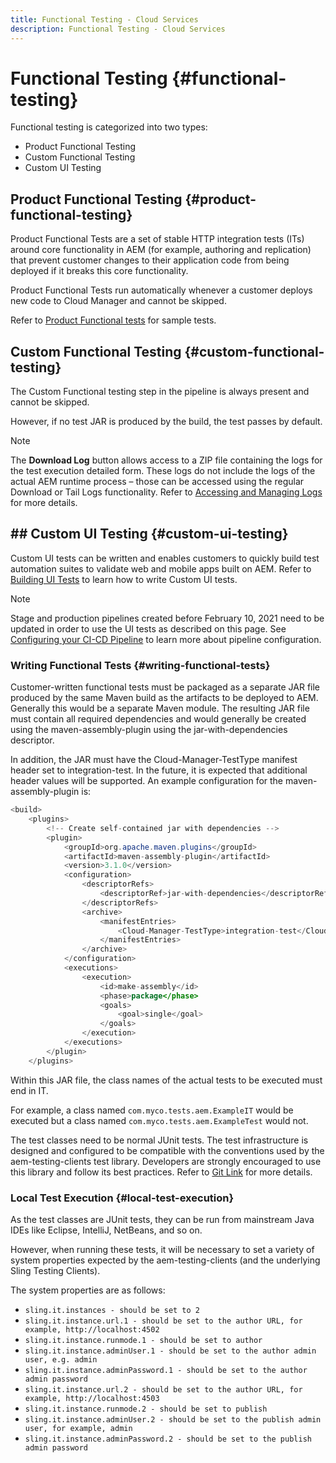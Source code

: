 ```yaml
---
title: Functional Testing - Cloud Services
description: Functional Testing - Cloud Services
---
```


# Functional Testing {#functional-testing}

Functional testing is categorized into two types:

* Product Functional Testing
* Custom Functional Testing
* Custom UI Testing

## Product Functional Testing {#product-functional-testing}

Product Functional Tests are a set of stable HTTP integration tests (ITs) around core functionality in AEM (for example, authoring and replication) that prevent customer changes to their application code from being deployed if it breaks this core functionality.

Product Functional Tests run automatically whenever a customer deploys new code to Cloud Manager and cannot be skipped.

Refer to [Product Functional tests](https://github.com/adobe/aem-test-samples/tree/aem-cloud/smoke) for sample tests.

## Custom Functional Testing {#custom-functional-testing}

The Custom Functional testing step in the pipeline is always present and cannot be skipped. 

However, if no test JAR is produced by the build, the test passes by default. 

>[!NOTE]
>The **Download Log** button allows access to a ZIP file containing the logs for the test execution detailed form. These logs do not include the logs of the actual AEM runtime process – those can be accessed using the regular Download or Tail Logs functionality. Refer to [Accessing and Managing Logs](/help/implementing/cloud-manager/manage-logs.md) for more details.

## ## Custom UI Testing {#custom-ui-testing}

Custom UI tests can be written and enables customers to quickly build test automation suites to validate web and mobile apps built on AEM. Refer to [Building UI Tests](https://experienceleague.adobe.com/docs/experience-manager-cloud-service/implementing/using-cloud-manager/test-results/ui-testing.html#building-ui-tests) to learn how to write Custom UI tests.

   >[!NOTE]
   >Stage and production pipelines created before February 10, 2021 need to be updated in order to use the UI tests as described on this page. See [Configuring your CI-CD Pipeline](/help/implementing/cloud-manager/configure-pipeline.md) to learn more about pipeline configuration.


### Writing Functional Tests {#writing-functional-tests}

Customer-written functional tests must be packaged as a separate JAR file produced by the same Maven build as the artifacts to be deployed to AEM. Generally this would be a separate Maven module. The resulting JAR file must contain all required dependencies and would generally be created using the maven-assembly-plugin using the jar-with-dependencies descriptor. 

In addition, the JAR must have the Cloud-Manager-TestType manifest header set to integration-test. In the future, it is expected that additional header values will be supported. An example configuration for the maven-assembly-plugin is:

```java
<build>
    <plugins>
        <!-- Create self-contained jar with dependencies -->
        <plugin>
            <groupId>org.apache.maven.plugins</groupId>
            <artifactId>maven-assembly-plugin</artifactId>
            <version>3.1.0</version>
            <configuration>
                <descriptorRefs>
                    <descriptorRef>jar-with-dependencies</descriptorRef>
                </descriptorRefs>
                <archive>
                    <manifestEntries>
                        <Cloud-Manager-TestType>integration-test</Cloud-Manager-TestType>
                    </manifestEntries>
                </archive>
            </configuration>
            <executions>
                <execution>
                    <id>make-assembly</id>
                    <phase>package</phase>
                    <goals>
                        <goal>single</goal>
                    </goals>
                </execution>
            </executions>
        </plugin>
    </plugins>
```

Within this JAR file, the class names of the actual tests to be executed must end in IT. 
 
For example, a class named `com.myco.tests.aem.ExampleIT` would be executed but a class named `com.myco.tests.aem.ExampleTest` would not. 
 
The test classes need to be normal JUnit tests. The test infrastructure is designed and configured to be compatible with the conventions used by the aem-testing-clients test library. Developers are strongly encouraged to use this library and follow its best practices. Refer to [Git Link](https://github.com/adobe/aem-testing-clients) for more details.

### Local Test Execution {#local-test-execution}

As the test classes are JUnit tests, they can be run from mainstream Java IDEs like Eclipse, IntelliJ, NetBeans, and so on. 

However, when running these tests, it will be necessary to set a variety of system properties expected by the aem-testing-clients (and the underlying Sling Testing Clients). 

The system properties are as follows:

* `sling.it.instances - should be set to 2`
* `sling.it.instance.url.1 - should be set to the author URL, for example, http://localhost:4502`
* `sling.it.instance.runmode.1 - should be set to author`
* `sling.it.instance.adminUser.1 - should be set to the author admin user, e.g. admin`
* `sling.it.instance.adminPassword.1 - should be set to the author admin password`
* `sling.it.instance.url.2 - should be set to the author URL, for example, http://localhost:4503`
* `sling.it.instance.runmode.2 - should be set to publish`
* `sling.it.instance.adminUser.2 - should be set to the publish admin user, for example, admin`
* `sling.it.instance.adminPassword.2 - should be set to the publish admin password`

